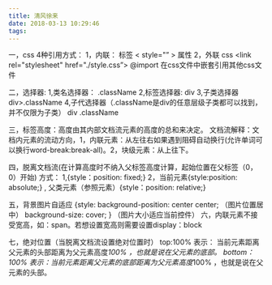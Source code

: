 ```yaml
---
title: 清风徐来
date: 2018-03-13 10:29:46
tags:
---
```

一，css 4种引用方式：
1，内联：<style></style> 标签
< style="” >  属性
2，外联   css  <link rel="stylesheet" href="./style.css”>
@import 在css文件中嵌套引用其他css文件

二，选择器:
1,类名选择器：
.className
2,标签选择器:
div
3,子类选择器
div>.className
4,子代选择器（.className是div的任意层级子类都可以找到，并不仅限为子类）
div .className

三，标签高度：高度由其内部文档流元素的高度的总和来决定。
文档流解释：文档内元素的流动方向，1，内联元素：从左往右如果遇到阻碍自动换行(允许单词可以换行word-break:break-all)。2，块级元素：从上往下。

四，脱离文档流(在计算高度时不纳入父标签高度计算，起始位置在父标签（0，0）开始)
方式：
1,{style：position: fixed;}
2，当前元素{style:position: absolute;}  ,  父类元素（参照元素）{style：position: relative;}

五，背景图片自适应
{style: background-position: center center;   （图片位置居中）
background-size: cover;    }            （图片大小适应当前控件）
六，内联元素不接受宽高，如：span。若想设置宽高则需要设置display：block

七，绝对位置（当脱离文档流设置绝对位置时）
top:100%  表示： 当前元素距离父元素的头部距离为父元素高度*100% ，也就是说在父元素的底部。
bottom：100%  表示：当前元素距离父元素的底部距离为父元素高度*100% ，也就是说在父元素的头部。

